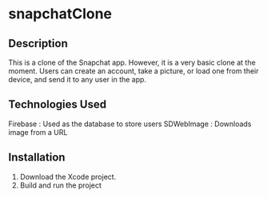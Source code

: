 # snapchatClone

## Description
This is a clone of the Snapchat app. However, it is a very basic clone at the moment. Users can create an account, take a picture, or load one from their device, and send it to any user in the app. 

## Technologies Used
Firebase : Used as the database to store users
SDWebImage : Downloads image from a URL 

## Installation
1. Download the Xcode project. 
2. Build and run the project
